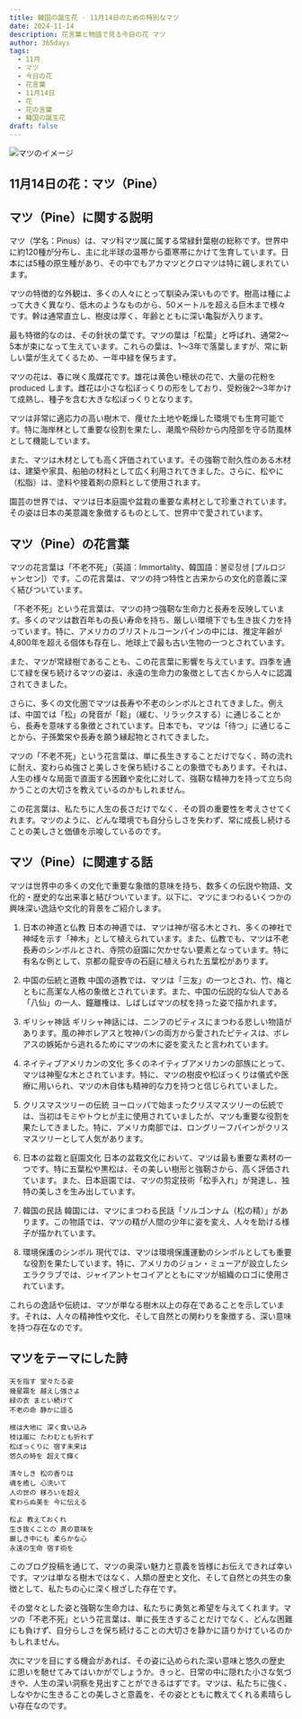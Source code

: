 ```yaml
---
title: 韓国の誕生花 - 11月14日のための特別なマツ
date: 2024-11-14
description: 花言葉と物語で見る今日の花 マツ
author: 365days
tags:
  - 11月
  - マツ
  - 今日の花
  - 花言葉
  - 11月14日
  - 花
  - 花の言葉
  - 韓国の誕生花
draft: false
---
```


![マツのイメージ](https://cdn.pixabay.com/photo/2020/09/03/13/56/pine-5541335_1280.jpg#center)


## 11月14日の花：マツ（Pine）

## マツ（Pine）に関する説明

マツ（学名：Pinus）は、マツ科マツ属に属する常緑針葉樹の総称です。世界中に約120種が分布し、主に北半球の温帯から亜寒帯にかけて生育しています。日本には5種の原生種があり、その中でもアカマツとクロマツは特に親しまれています。

マツの特徴的な外観は、多くの人々にとって馴染み深いものです。樹高は種によって大きく異なり、低木のようなものから、50メートルを超える巨木まで様々です。幹は通常直立し、樹皮は厚く、年齢とともに深い亀裂が入ります。

最も特徴的なのは、その針状の葉です。マツの葉は「松葉」と呼ばれ、通常2〜5本が束になって生えています。これらの葉は、1〜3年で落葉しますが、常に新しい葉が生えてくるため、一年中緑を保ちます。

マツの花は、春に咲く風媒花です。雄花は黄色い穂状の花で、大量の花粉を produced します。雌花は小さな松ぼっくりの形をしており、受粉後2〜3年かけて成熟し、種子を含む大きな松ぼっくりとなります。

マツは非常に適応力の高い樹木で、痩せた土地や乾燥した環境でも生育可能です。特に海岸林として重要な役割を果たし、潮風や飛砂から内陸部を守る防風林として機能しています。

また、マツは木材としても高く評価されています。その強靭で耐久性のある木材は、建築や家具、船舶の材料として広く利用されてきました。さらに、松やに（松脂）は、塗料や接着剤の原料として使用されます。

園芸の世界では、マツは日本庭園や盆栽の重要な素材として珍重されています。その姿は日本の美意識を象徴するものとして、世界中で愛されています。

## マツ（Pine）の花言葉

マツの花言葉は「不老不死」（英語：Immortality、韓国語：불로장생 [プルロジャンセン]）です。この花言葉は、マツの持つ特性と古来からの文化的意義に深く結びついています。

「不老不死」という花言葉は、マツの持つ強靭な生命力と長寿を反映しています。多くのマツは数百年もの長い寿命を持ち、厳しい環境下でも生き抜く力を持っています。特に、アメリカのブリストルコーンパインの中には、推定年齢が4,800年を超える個体も存在し、地球上で最も古い生物の一つとされています。

また、マツが常緑樹であることも、この花言葉に影響を与えています。四季を通じて緑を保ち続けるマツの姿は、永遠の生命力の象徴として古くから人々に認識されてきました。

さらに、多くの文化圏でマツは長寿や不老のシンボルとされてきました。例えば、中国では「松」の発音が「鬆」（緩む、リラックスする）に通じることから、長寿を意味する象徴とされています。日本でも、マツは「待つ」に通じることから、子孫繁栄や長寿を願う縁起物とされてきました。

マツの「不老不死」という花言葉は、単に長生きすることだけでなく、時の流れに耐え、変わらぬ強さと美しさを保ち続けることの象徴でもあります。それは、人生の様々な局面で直面する困難や変化に対して、強靭な精神力を持って立ち向かうことの大切さを教えているのかもしれません。

この花言葉は、私たちに人生の長さだけでなく、その質の重要性を考えさせてくれます。マツのように、どんな環境でも自分らしさを失わず、常に成長し続けることの美しさと価値を示唆しているのです。

## マツ（Pine）に関連する話

マツは世界中の多くの文化で重要な象徴的意味を持ち、数多くの伝説や物語、文化的・歴史的な出来事と結びついています。以下に、マツにまつわるいくつかの興味深い逸話や文化的背景をご紹介します。

1. 日本の神道と仏教
   日本の神道では、マツは神が宿る木とされ、多くの神社で神域を示す「神木」として植えられています。また、仏教でも、マツは不老長寿のシンボルとされ、寺院の庭園に欠かせない要素となっています。特に有名な例として、京都の龍安寺の石庭に植えられた五葉松があります。

2. 中国の伝統と道教
   中国の道教では、マツは「三友」の一つとされ、竹、梅とともに高潔な人格の象徴とされています。また、中国の伝説的な仙人である「八仙」の一人、鐘離権は、しばしばマツの杖を持った姿で描かれます。

3. ギリシャ神話
   ギリシャ神話には、ニンフのピティスにまつわる悲しい物語があります。風の神ボレアスと牧神パンの両方から愛されたピティスは、ボレアスの嫉妬から逃れるためにマツの木に姿を変えたと言われています。

4. ネイティブアメリカンの文化
   多くのネイティブアメリカンの部族にとって、マツは神聖な木とされています。特に、マツの樹皮や松ぼっくりは儀式や医療に用いられ、マツの木自体も精神的な力を持つと信じられていました。

5. クリスマスツリーの伝統
   ヨーロッパで始まったクリスマスツリーの伝統では、当初はモミやトウヒが主に使用されていましたが、マツも重要な役割を果たしてきました。特に、アメリカ南部では、ロングリーフパインがクリスマスツリーとして人気があります。

6. 日本の盆栽と庭園文化
   日本の盆栽文化において、マツは最も重要な素材の一つです。特に五葉松や黒松は、その美しい樹形と強靭さから、高く評価されています。また、日本庭園では、マツの剪定技術「松手入れ」が発達し、独特の美しさを生み出しています。

7. 韓国の民話
   韓国には、マツにまつわる民話「ソルゴンナム（松の精）」があります。この物語では、マツの精が人間の少年に姿を変え、人々を助ける様子が描かれています。

8. 環境保護のシンボル
   現代では、マツは環境保護運動のシンボルとしても重要な役割を果たしています。特に、アメリカのジョン・ミューアが設立したシエラクラブでは、ジャイアントセコイアとともにマツが組織のロゴに使用されています。

これらの逸話や伝統は、マツが単なる樹木以上の存在であることを示しています。それは、人々の精神性や文化、そして自然との関わりを象徴する、深い意味を持つ存在なのです。

## マツをテーマにした詩

    天を指す 堂々たる姿
    幾星霜を 越えし強さよ
    緑の衣 まとい続けて
    不老の命 静かに語る

    根は大地に 深く食い込み
    枝は嵐に たわむとも折れず
    松ぼっくりに 宿す未来は
    悠久の時を 超えて輝く

    清々しき 松の香りは
    魂を癒し 心洗いて
    人の世の 移ろいを超え
    変わらぬ美を 今に伝える

    松よ 教えておくれ
    生き抜くことの 真の意味を
    厳しき中にも 柔らかな心
    永遠の生命 宿す術を

このブログ投稿を通じて、マツの奥深い魅力と意義を皆様にお伝えできれば幸いです。マツは単なる樹木ではなく、人類の歴史と文化、そして自然との共生の象徴として、私たちの心に深く根ざした存在です。

その堂々とした姿と強靭な生命力は、私たちに勇気と希望を与えてくれます。マツの「不老不死」という花言葉は、単に長生きすることだけでなく、どんな困難にも負けず、自分らしさを保ち続けることの大切さを静かに語りかけているのかもしれません。

次にマツを目にする機会があれば、その姿に込められた深い意味と悠久の歴史に思いを馳せてみてはいかがでしょうか。きっと、日常の中に隠れた小さな気づきや、人生の深い洞察を見出すことができるはずです。マツは、私たちに強く、しなやかに生きることの美しさと意義を、その姿とともに教えてくれる素晴らしい存在なのです。